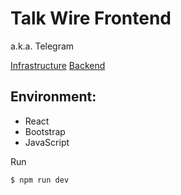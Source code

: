 # Talk Wire Frontend
a.k.a. Telegram

[Infrastructure](https://github.com/dasha-sync/messenger-infra)
[Backend](https://github.com/dasha-sync/messenger)


## Environment:
- React
- Bootstrap
- JavaScript

Run
```sh
$ npm run dev
```

